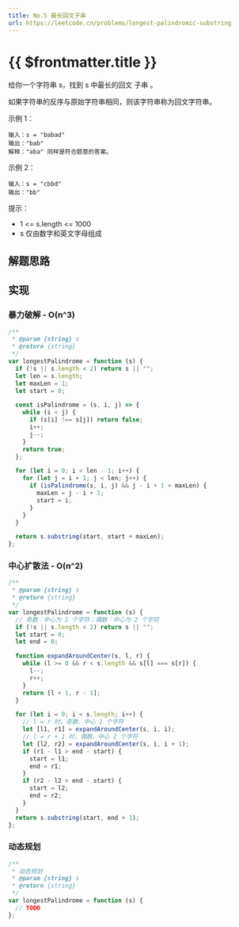 ```yaml
---
title: No.5 最长回文子串
url: https://leetcode.cn/problems/longest-palindromic-substring
---
```


# <a class='!no-underline' :href="$frontmatter.url" target="_blank">{{ $frontmatter.title }}</a>

给你一个字符串 s，找到 s 中最长的回文
子串
。

如果字符串的反序与原始字符串相同，则该字符串称为回文字符串。

示例 1：

```text
输入：s = "babad"
输出："bab"
解释："aba" 同样是符合题意的答案。
```

示例 2：

```text
输入：s = "cbbd"
输出："bb"
```

提示：

- 1 <= s.length <= 1000
- s 仅由数字和英文字母组成

## 解题思路

## 实现

### 暴力破解 - O(n^3)

```js
/**
 * @param {string} s
 * @return {string}
 */
var longestPalindrome = function (s) {
  if (!s || s.length < 2) return s || "";
  let len = s.length;
  let maxLen = 1;
  let start = 0;

  const isPalindrome = (s, i, j) => {
    while (i < j) {
      if (s[i] !== s[j]) return false;
      i++;
      j--;
    }
    return true;
  };

  for (let i = 0; i < len - 1; i++) {
    for (let j = i + 1; j < len; j++) {
      if (isPalindrome(s, i, j) && j - i + 1 > maxLen) {
        maxLen = j - i + 1;
        start = i;
      }
    }
  }

  return s.substring(start, start + maxLen);
};
```

### 中心扩散法 - O(n^2)

```js
/**
 * @param {string} s
 * @return {string}
 */
var longestPalindrome = function (s) {
  // 奇数：中心为 1 个字符；偶数：中心为 2 个字符
  if (!s || s.length < 2) return s || "";
  let start = 0;
  let end = 0;

  function expandAroundCenter(s, l, r) {
    while (l >= 0 && r < s.length && s[l] === s[r]) {
      l--;
      r++;
    }
    return [l + 1, r - 1];
  }

  for (let i = 0; i < s.length; i++) {
    // l = r 时，奇数，中心 1 个字符
    let [l1, r1] = expandAroundCenter(s, i, i);
    // l = r + 1 时，偶数，中心 2 个字符
    let [l2, r2] = expandAroundCenter(s, i, i + 1);
    if (r1 - l1 > end - start) {
      start = l1;
      end = r1;
    }
    if (r2 - l2 > end - start) {
      start = l2;
      end = r2;
    }
  }
  return s.substring(start, end + 1);
};
```

### 动态规划

```js
/**
 * 动态规划
 * @param {string} s
 * @return {string}
 */
var longestPalindrome = function (s) {
  // TODO
};
```
